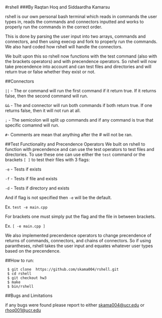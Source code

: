#rshell
###By Raqtan Hoq and Siddaardha Kamarsu

rshell is our own personal bash terminal which reads in commands the user types in, reads the commands and connectors inputted and works to properly run the commands in the correct order. 

This is done by parsing the user input into two arrays, commands and connectors, and then using execvp and fork to properly run the commands. We also hard coded how rshell will handle the connectors. 

We built upon this so rshell now functions with the test command (also with the brackets operators) and with precendence operators. So rshell will now take precendence into account and can test files and directories and will return true or false whether they exist or not.


##Connectors

`||` - The or command will run the first command if it return true. If it returns false, then the second command will run.

`&&` - The and connector will run both commands if both return true. If one returns false, then it will not run at all.

`;` - The semicolon will split up commands and if any command is true that specific comamnd will run.

`#`- Comments are mean that anything after the # will not be ran.


##Test Functionality and Precendence Operators
We built on rshell to function with precendence and can use the test operators to test files and directories. To use these one can use either the `test` command or the brackets `[ ]` to test their files with 3 flags:

`-e` - Tests if exists

`-f` - Tests if file and exists

`-d` - Tests if directory and exists


And if flag is not specified then `-e` will be the default. 

Ex. `test -e main.cpp` 

For brackets one must simply put the flag and the file in between brackets.

Ex. `[ -e main.cpp ]`

We also implemented precendence operators to change precendence of returns of commands, connectors, and chains of connectors. So if using parantheses, rshell takes the user input and equates whatever user types based on the precendence.

##How to run:
```
 $ git clone  https://github.com/skama004/rshell.git
 $ cd rshell
 $ git checkout hw3
 $ make
 $ bin/rshell
```

##Bugs and Limitations


if any bugs were found please report to either skama004@ucr.edu or rhoq001@ucr.edu
